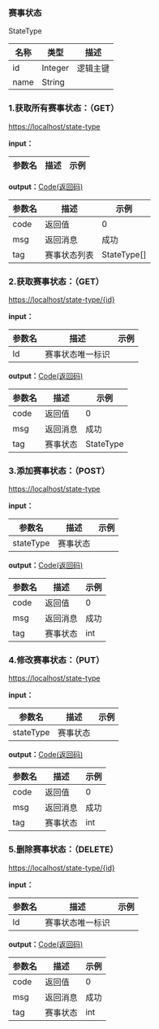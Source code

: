 ### 赛事状态 ###
<A NAME="StateType">StateType</A>

名称|类型|描述
-|-|-
id                  |Integer   |逻辑主键
name                |String    |

### 1.获取所有赛事状态：（GET） ###
[https://localhost/state-type](https://localhost/state-type)

**input：**

参数名 		|描述	|示例
 --------- | ------|------

**output：**<A HREF="#Code">Code(返回码)</A>

参数名 		|描述	|示例
 --------- | ------|------
code 		|返回值	|0
msg			|返回消息|成功
tag         |赛事状态列表|StateType[]

### 2.获取赛事状态：（GET） ###
[https://localhost/state-type/{id}](https://localhost/state-type/{id})

**input：**

参数名 		|描述	|示例
 --------- | ------|------
Id| 赛事状态唯一标识 |   

**output：**<A HREF="#Code">Code(返回码)</A>

参数名 		|描述	|示例
 --------- | ------|------
code 		|返回值	|0
msg			|返回消息|成功
tag         |赛事状态|StateType

### 3.添加赛事状态：（POST） ###
[https://localhost/state-type](https://localhost/state-type)

**input：**

参数名 		|描述	|示例
 --------- | ------|------
stateType| 赛事状态 |   

**output：**<A HREF="#Code">Code(返回码)</A>

参数名 		|描述	|示例
 --------- | ------|------
code 		|返回值	|0
msg			|返回消息|成功
tag         |赛事状态|int

### 4.修改赛事状态：（PUT） ###
[https://localhost/state-type](https://localhost/state-type)

**input：**

参数名 		|描述	|示例
 --------- | ------|------
stateType| 赛事状态 |   

**output：**<A HREF="#Code">Code(返回码)</A>

参数名 		|描述	|示例
 --------- | ------|------
code 		|返回值	|0
msg			|返回消息|成功
tag         |赛事状态|int

### 5.删除赛事状态：（DELETE） ###
[https://localhost/state-type/{id}](https://localhost/state-type/{id})

**input：**

参数名 		|描述	|示例
 --------- | ------|------
Id| 赛事状态唯一标识 |   

**output：**<A HREF="#Code">Code(返回码)</A>

参数名 		|描述	|示例
 --------- | ------|------
code 		|返回值	|0
msg			|返回消息|成功
tag         |赛事状态|int


